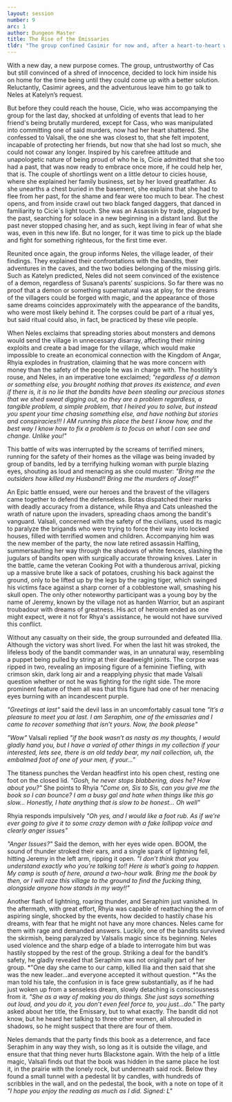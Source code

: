 ```yaml
---
layout: session
number: 9
arc: 1
author: Dungeon Master
title: The Rise of the Emissaries  
tldr: "The group confined Casimir for now and, after a heart-to-heart with Valsali, Cecie embraced her past as an assassin. They informed Neles about the bandits and demon involvement, but he dismissed their concerns. As bandits led by Seraphim attacked, a battle ensued, and Seraphim revealed herself as a tiefling emissary demanding a book. After a lightning strike, the group discovered the book hidden beneath a prairie rock, with a cryptic note from someone named L."
---
```

With a new day, a new purpose comes. The group, untrustworthy of Cas but still convinced of a shred of innocence, decided to lock him inside his on home for the time being until they could come up with a better solution. Reluctantly, Casimir agrees, and the adventurous leave him to go talk to Neles at Katelyn’s request.

But before they could reach the house, Cicie, who was accompanying the group for the last day, shocked at unfolding of events that lead to her friend's being brutally murdered, except for Cass, who was manipulated into committing one of said murders, now had her heart shattered. She confessed to Valsali, the one she was closest to, that she felt impotent, incapable of protecting her friends, but now that she had lost so much, she could not cowar any longer. Inspired by his carefree attitude and unapologetic nature of being proud of who he is, Cicie admitted that she too had a past, that was now ready to embrace once more, if he could help her, that is. The couple of shortlings went on a little detour to cicies house, where she explained her family business, set by her loved greatfather. As she unearths a chest buried in the basement, she explains that she had to flee from her past, for the shame and fear were too much to bear. The chest opens, and from inside crawl out two black fanged daggers, that danced in familiarity to Cicie`s light touch. She was an Assassin by trade, plagued by the past, searching for solace in a new beginning in a distant land. But the past never stopped chasing her, and as such, kept living in fear of what she was, even in this new life. But no longer, for it was time to pick up the blade and fight for something righteous, for the first time ever. 

Reunited once again, the group informs Neles, the village leader, of their findings. They explained their confrontations with the bandits, their adventures in the caves, and the two bodies belonging of the missing girls. Such as Katelyn predicted, Neles did not seem convinced of the existence of a demon, regardless of Susana’s parents’ suspicions. So far there was no proof that a demon or something supernatural was at ploy, for the dreams of the villagers could be forged with magic, and the appearance of those same dreams coincides approximately with the appearance of the bandits, who were most likely behind it. The corpses could be part of a ritual yes, but said ritual could also, in fact, be practiced by these vile people. 

When Neles exclaims that spreading stories about monsters and demons would send the village in unnecessary disarray, affecting their mining exploits and create a bad image for the village, which would make impossible to create an economical connection with the Kingdom of Angar, Rhyia explodes in frustration, claiming that he was more concern with money than the safety of the people he was in charge with. The hostility’s rouse, and Neles, in an imperative tone exclaimed; *"regardless of a demon or something else, you brought nothing that proves its existence, and even if there is, it is no lie that the bandits have been stealing our precious stones that we shed sweat digging out, so they are a problem regardless, a tangible problem, a simple problem, that I heired you to solve, but instead you spent your time chasing something else, and have nothing but stories and conspiracies!!! I AM running this place the best I know how, and the best way I know how to fix a problem is to focus on what I can see and change. Unlike you!"* 

This battle of wits was interrupted by the screams of terrified miners, running for the safety of their homes as the village was being invaded by group of bandits, led by a terrifying hulking woman with purple blazing eyes, shouting as loud and menacing as she could muster: *"Bring me the outsiders how killed my Husband!! Bring me the murders of Josef!"*

An Epic battle ensued, were our heroes and the bravest of the villagers came together to defend the defenseless. Botas dispatched their marks with deadly accuracy from a distance, while Rhya and Cats unleashed the wrath of nature upon the invaders, spreading chaos among the bandit's vanguard. Valsali, concerned with the safety of the civilians, used its magic to paralyze the brigands who were trying to force their way into locked houses, filled with terrified women and children. Accompanying him was the new member of the party, the now late retired assassin Halfling, summersaulting her way through the shadows of white fences, slashing the jugulars of bandits open with surgically accurate throwing knives. Later in the battle, came the veteran Cooking Pot with a thunderous arrival, picking up a massive brute like a sack of potatoes, crushing his back against the ground, only to be lifted up by the legs by the raging tiger, which swinged his victims face against a sharp corner of a cobblestone wall, smashing his skull open. The only other noteworthy participant was a young boy by the name of Jeremy, known by the village not as harden Warrior, but an aspirant troubadour with dreams of greatness. His act of heroism ended as one might expect, were it not for Rhya's assistance, he would not have survived this conflict. 

Without any casualty on their side, the group surrounded and defeated Illia. Although the victory was short lived. For when the last hit was stroked, the lifeless body of the bandit commander was, in an unnatural way, resembling a puppet being pulled by string at their deadweight joints. The corpse was ripped in two, revealing an imposing figure of a feminine Tiefling, with crimson skin, dark long air and a reapplying physic that made Valsali question whether or not he was fighting for the right side. The more prominent feature of them all was that this figure had one of her menacing eyes burning with an incandescent purple.

*"Greetings at last"* said the devil lass in an uncomfortably casual tone *"It’s a pleasure to meet you at last. I am Seraphim, one of the emissaries and I came to recover something that isn’t yours. Now, the book please"*

*"Wow"* Valsali replied *"if the book wasn’t as nasty as my thoughts, I would gladly hand you, but I have a varied of other things in my collection if your interested, lets see, there is an old teddy bear, my nail collection, uh, the embalmed foot of one of your men, if your…"*

The titaness punches the Verdan headfirst into his open chest, resting one foot on the closed lid. *"Gosh, he never stops blabbering, does he? How about you?"* She points to Rhyia *"Come on, Sis to Sis, can you give me the book so I can bounce? I am a busy gal and hate when things like this go slow… Honestly, I hate anything that is slow to be honest… Oh well"* 

Rhyia responds impulsively *"Oh yes, and I would like a foot rub. As if we’re ever going to give it to some crazy demon with a fake lollipop voice and clearly anger issues"*

*"Anger Issues?"* Said the demon, with her eyes wide open. BOOM, the sound of thunder stroked their ears, and a single spark of lightning fell, hitting Jeremy in the left arm, ripping it open. *"I don’t think that you understand exactly who you’re talking to!! Here is what’s going to happen. My camp is south of here, around a two-hour walk. Bring me the book by then, or I will raze this village to the ground to find the fucking thing, alongside anyone how stands in my way!!"*

Another flash of lightning, roaring thunder, and Seraphim just vanished. In the aftermath, with great effort, Rhyia was capable of reattaching the arm of aspiring single, shocked by the events, how decided to hastily chase his dreams, with fear that he might not have any more chances. Neles came for them with rage and demanded answers. Luckily, one of the bandits survived the skirmish, being paralyzed by Valsalis magic since its beginning. Neles used violence and the sharp edge of a blade to interrogate him but was hastily stopped by the rest of the group. Striking a deal for the bandit’s safety, he gladly revealed that Seraphim was not originally part of her group. *"One day she came to our camp, killed Ilia and then said that she was the new leader…and everyone accepted it without question. *"As the man told his tale, the confusion in is face grew substantially, as if he had just woken up from a senseless dream, slowly detaching is consciousness from it. *"She as a way of making you do things. She just says something out loud, and you do it, you don’t even feel force to, you just…do."* The party asked about her title, the Emissary, but to what exactly. The bandit did not know, but he heard her talking to three other women, all shrouded in shadows, so he might suspect that there are four of them.

Neles demands that the party finds this book as a deterrence, and face Seraphim in any way they wish, so long as it is outside the village, and ensure that that thing never hurts Blackstone again. With the help of a little magic, Valsali finds out that the book was hidden in the same place he lost it, in the prairie with the lonely rock, but underneath said rock. Below they found a small tunnel with a pedestal lit by candles, with hundreds of scribbles in the wall, and on the pedestal, the book, with a note on tope of it *"I hope you enjoy the reading as much as I did. Signed: L"*
